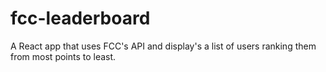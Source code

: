 # fcc-leaderboard
A React app that uses FCC's API and display's a list of users ranking them from most points to least.
